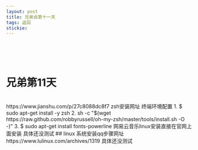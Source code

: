 ```yaml
---
layout: post
title: 兄弟会第十一天
tags: 返回
stickie: 
---
```


<br>
<br>
<br>

# 兄弟第11天 
<br>
https://www.jianshu.com/p/27c8088dc8f7 zsh安装网址 终端环境配置
1. $ sudo apt-get install -y zsh  
2. sh -c "$(wget https://raw.github.com/robbyrussell/oh-my-zsh/master/tools/install.sh -O -)"
3. $ sudo apt-get install fonts-powerline
网易云音乐linux安装直接在官网上面安装
 具体还没测试
## linux 系统安装qq步骤网址  
https://www.lulinux.com/archives/1319 具体还没测试
